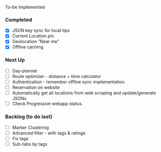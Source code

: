 To-be Implemented

### Completed
- [x] JSON key sync for local tips
- [x] Current Location pin
- [x] Geolocation "Near me"
- [x] Offline caching

### Next Up
- [ ] Day-planner
- [ ] Route optimizer - distance + time calculator
- [ ] Authentication - remember offline sync implementation.
- [ ] Reservation on website
- [ ] Automatically get all locations from web scraping and update/generate JSONs
- [ ] Check Progressive webapp status.

### Backlog (to do last)
- [ ] Marker Clustering
- [ ] Advanced filter - with tags & ratings
- [ ] Fix tags
- [ ] Sub-tabs by tags